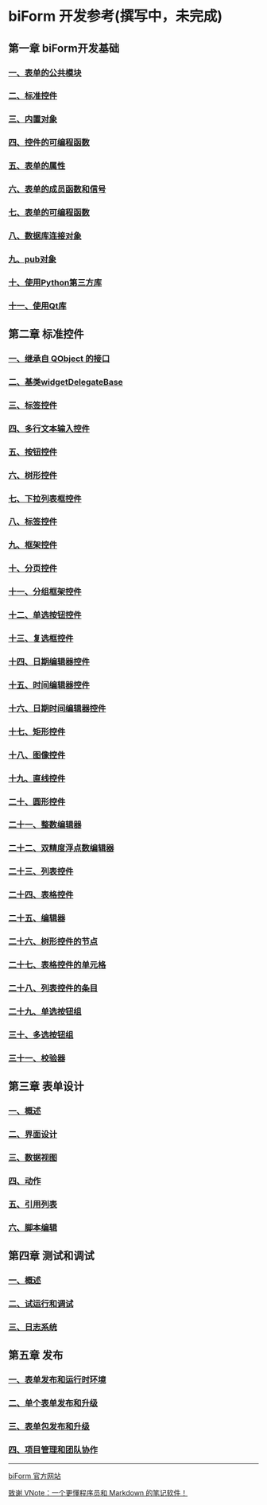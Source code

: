 # biForm 开发参考(撰写中，未完成)

## 第一章 biForm开发基础

### [一、表单的公共模块](1-1-public)

### [二、标准控件](1-2-call)

### [三、内置对象](1-3-objects)

### [四、控件的可编程函数](1-4-openscript)

### [五、表单的属性](1-5-form-property)

### [六、表单的成员函数和信号](1-6-form-func)

### [七、表单的可编程函数](1-7-formscript)

### [八、数据库连接对象](1-8-database)

### [九、pub对象](1-9-pub)

### [十、使用Python第三方库](1-10-python)

### [十一、使用Qt库](1-11-qt)

## 第二章 标准控件

### [一、继承自 QObject 的接口](2-1-qobject)

### [二、基类widgetDelegateBase](2-2-base)

### [三、标签控件](2-2-label)

### [四、多行文本输入控件](2-4-multilineedit)

### [五、按钮控件](2-5-button)

### [六、树形控件](2-6-tree)

### [七、下拉列表框控件](2-7-combobox)

### [八、标签控件](2-8-label)

### [九、框架控件](2-9-frame)

### [十、分页控件](2-10-tab)

### [十一、分组框架控件](2-11-group)

### [十二、单选按钮控件](2-12-radiobutton)

### [十三、复选框控件](2-13-checkbox)

### [十四、日期编辑器控件](2-14-date)

### [十五、时间编辑器控件](2-15-time)

### [十六、日期时间编辑器控件](2-16-datetime)

### [十七、矩形控件](2-17-rectangle)

### [十八、图像控件](2-18-image)

### [十九、直线控件](2-19-line)

### [二十、圆形控件](2-20-circle)

### [二十一、整数编辑器](2-21-spin)

### [二十二、双精度浮点数编辑器](2-22-doublespin)

### [二十三、列表控件](2-23-list)

### [二十四、表格控件](2-24-table)

### [二十五、编辑器](2-25-editor)

### [二十六、树形控件的节点](2-26-treeitem)

### [二十七、表格控件的单元格](2-27-tablecell)

### [二十八、列表控件的条目](2-28-listitem)

###  [二十九、单选按钮组](2-29-radiobuttongroup)

###  [三十、多选按钮组](2-30-checkboxgroup)

###  [三十一、校验器](2-31-validator)

## 第三章 表单设计

### [一、概述](3-1-summary)

### [二、界面设计](3-2-form)

### [三、数据视图](3-3-database)

### [四、动作](3-4-action)

### [五、引用列表](3-5-reference)

### [六、脚本编辑](3-6-script)

## 第四章 测试和调试

### [一、概述](4-1-summary)

### [二、试运行和调试](4-2-test)

### [三、日志系统](4-3-log)

## 第五章 发布

### [一、表单发布和运行时环境](5-1-runtime)

### [二、单个表单发布和升级](5-2-pff)

### [三、表单包发布和升级](5-3-package)

### [四、项目管理和团队协作](5-4-project)

---

[biForm 官方网站](https://www.bilive.com)

[致谢 VNote：一个更懂程序员和 Markdown 的笔记软件！](https://github.com/vnotex/vnote) 
